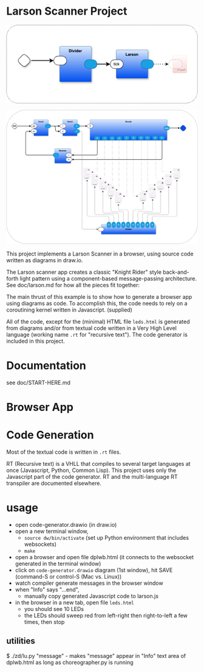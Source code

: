 # Larson Scanner Project

![layer 1](./doc/scanner-layer1.png)

![layer 2](./doc/scanner-layer2.png)

This project implements a Larson Scanner in a browser, using source code written as diagrams in draw.io.

The Larson scanner app creates a classic "Knight Rider" style back-and-forth light pattern using a component-based message-passing architecture. See doc/larson.md for how all the pieces fit together:

The main thrust of this example is to show how to generate a browser app using diagrams as code. To accomplish this, the code needs to rely on a coroutining kernel written in Javascript. (supplied)

All of the code, except for the (minimal) HTML file `leds.html` is generated from diagrams and/or from textual code written in a Very High Level language (working name `.rt` for "recursive text"). The code generator is included in this project.

# Documentation
see doc/START-HERE.md

# Browser App

# Code Generation
Most of the textual code is written in `.rt` files. 

RT (Recursive text) is a VHLL that compiles to several target languages at once (Javascript, Python, Common Lisp). This project uses only the Javascript part of the code generator. RT and the multi-language RT transpiler are documented elsewhere.


# usage
- open code-generator.drawio (in draw.io)
- open a new terminal window, 
  - `source dw/bin/activate` (set up Python environment that includes websockets)
  - `make`
- open a browser and open file dplwb.html (it connects to the websocket generated in the terminal window)
- click on `code-generator.drawio` diagram (1st window), hit SAVE (command-S or control-S (Mac vs. Linux))
- watch compiler generate messages in the browser window
- when "Info" says "...end",
  - manually copy generated Javascript code to larson.js
- in the browser in a new tab, open file `leds.html`
  - you should see 10 LEDs
  - the LEDs should sweep red from left-right then right-to-left a few times, then stop

## utilities

$ ./zd/lu.py "message"
	- makes "message" appear in "Info" text area of dplwb.html as long as choreographer.py is running
	
